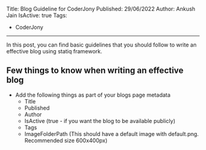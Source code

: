 Title: Blog Guideline for CoderJony
Published: 29/06/2022
Author: Ankush Jain
IsActive: true
Tags:
  - CoderJony
---
In this post, you can find basic guidelines that you should follow to write an effective blog using statiq framework.

## Few things to know when writing an effective blog
- Add the following things as part of your blogs page metadata
  - Title
  - Published 
  - Author
  - IsActive (true - if you want the blog to be available publicly)
  - Tags
  - ImageFolderPath (This should have a default image with default.png. Recommended size 600x400px)